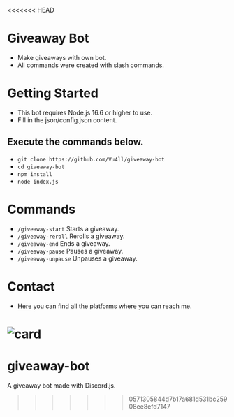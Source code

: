 <<<<<<< HEAD
# Giveaway Bot
- Make giveaways with own bot.
- All commands were created with slash commands.

# Getting Started
- This bot requires Node.js 16.6 or higher to use.
- Fill in the json/config.json content.

## Execute the commands below.
- `git clone https://github.com/Vu4ll/giveaway-bot`
- `cd giveaway-bot`
- `npm install`
- `node index.js`

# Commands
- `/giveaway-start` Starts a giveaway.
- `/giveaway-reroll` Rerolls a giveaway.
- `/giveaway-end` Ends a giveaway.
- `/giveaway-pause` Pauses a giveaway.
- `/giveaway-unpause` Unpauses a giveaway.

# Contact
- [Here](https://www.vu4ll.ml) you can find all the platforms where you can reach me.

![card](https://discord.c99.nl/widget/theme-3/269480080823025664.png)
=======
# giveaway-bot
A giveaway bot made with Discord.js.
>>>>>>> 0571305844d7b17a681d531bc25908ee8efd7147
